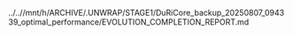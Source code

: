 ../..//mnt/h/ARCHIVE/.UNWRAP/STAGE1/DuRiCore_backup_20250807_094339_optimal_performance/EVOLUTION_COMPLETION_REPORT.md